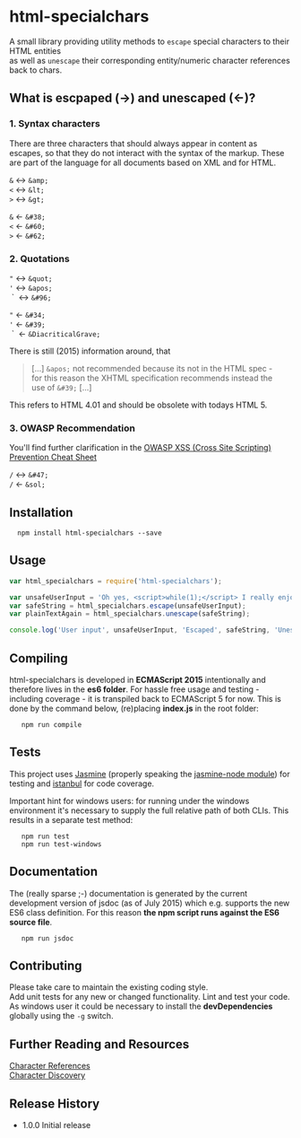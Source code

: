 # html-specialchars
A small library providing utility methods to `escape` special characters
to their HTML entities  
as well as `unescape` their corresponding entity/numeric character 
references back to chars.

## What is escpaped (&#8594;) and unescaped (&#8592;)?

### 1. Syntax characters
There are three characters that should always appear in content as escapes, 
so that they do not interact with the syntax of the markup. These are part 
of the language for all documents based on XML and for HTML.

`&` &#8596; `&amp;`  
`<` &#8596; `&lt;`  
`>` &#8596; `&gt;`  

`&` &#8592; `&#38;`  
`<` &#8592; `&#60;`  
`>` &#8592; `&#62;`  


### 2. Quotations 
`"` &#8596; `&quot;`  
`'` &#8596; `&apos;`  
&nbsp;\`&nbsp; &#8596; `&#96;`  

`"` &#8592; `&#34;`  
`'` &#8592; `&#39;`  
&nbsp;\`&nbsp; &#8592; `&DiacriticalGrave;`  

There is still (2015) information around, that 
> [...] `&apos;` not recommended because its not in the HTML spec -  
> for this reason the XHTML specification recommends instead the  
> use of `&#39;` [...]

This refers to HTML 4.01 and should be obsolete with todays HTML 5.


### 3. OWASP Recommendation
You'll find further clarification in the [OWASP XSS (Cross Site Scripting) Prevention Cheat Sheet](https://www.owasp.org/index.php/XSS_%28Cross_Site_Scripting%29_Prevention_Cheat_Sheet#RULE_.231_-_HTML_Escape_Before_Inserting_Untrusted_Data_into_HTML_Element_Content)

`/` &#8596; `&#47;`  
`/` &#8592; `&sol;`  


## Installation
```shell
  npm install html-specialchars --save
```


## Usage
```javascript
var html_specialchars = require('html-specialchars');

var unsafeUserInput = 'Oh yes, <script>while(1);</script> I really enjoyed your party!';
var safeString = html_specialchars.escape(unsafeUserInput);
var plainTextAgain = html_specialchars.unescape(safeString);

console.log('User input', unsafeUserInput, 'Escaped', safeString, 'Unescaped', plainTextAgain);
```


## Compiling
html-specialchars is developed in **ECMAScript 2015** intentionally and therefore 
lives in the **es6 folder**. For hassle free usage and testing - including coverage -
it is transpiled back to ECMAScript 5 for now. This is done by the command below,
(re)placing **index.js** in the root folder:

```shell
   npm run compile
```


## Tests
This project uses [Jasmine](http://jasmine.github.io/) (properly speaking the 
[jasmine-node module](https://github.com/mhevery/jasmine-node)) for testing 
and [istanbul](https://github.com/gotwarlost/istanbul) for code coverage.

Important hint for windows users: for running under the windows environment 
it's necessary to supply the full relative path of both CLIs. 
This results in a separate test method:

```shell
   npm run test
   npm run test-windows
```


## Documentation
The (really sparse ;-) documentation is generated by the current development 
version of jsdoc (as of July 2015) which e.g. supports the new ES6 class 
definition. For this reason **the npm script runs against the ES6 source file**.

```shell
   npm run jsdoc
```


## Contributing
Please take care to maintain the existing coding style.  
Add unit tests for any new or changed functionality. Lint and test your code.  
As windows user it could be necessary to install the **devDependencies** globally 
using the  `-g` switch.


## Further Reading and Resources
[Character References](http://www.w3.org/TR/REC-html40/charset.html#h-5.3)  
[Character Discovery](http://www.amp-what.com/)  


## Release History
* 1.0.0 Initial release
